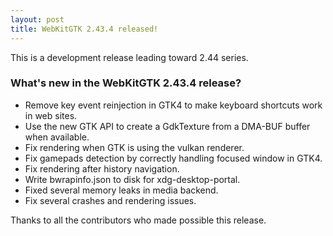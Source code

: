 ```yaml
---
layout: post
title: WebKitGTK 2.43.4 released!
---
```


This is a development release leading toward 2.44 series.

### What's new in the WebKitGTK 2.43.4 release?

 - Remove key event reinjection in GTK4 to make keyboard shortcuts work in web sites.
 - Use the new GTK API to create a GdkTexture from a DMA-BUF buffer when available.
 - Fix rendering when GTK is using the vulkan renderer.
 - Fix gamepads detection by correctly handling focused window in GTK4.
 - Fix rendering after history navigation.
 - Write bwrapinfo.json to disk for xdg-desktop-portal.
 - Fixed several memory leaks in media backend.
 - Fix several crashes and rendering issues.

Thanks to all the contributors who made possible this release.